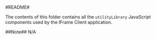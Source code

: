 #README#

The contents of this folder contains all the `utilityLibrary` JavaScript components used by the IFrame Client application.

##Note##
N/A